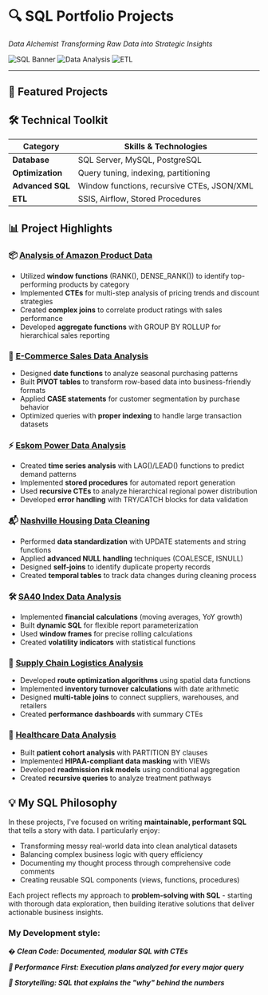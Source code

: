 # 🔍 SQL Portfolio Projects  
*Data Alchemist Transforming Raw Data into Strategic Insights*  

![SQL Banner](https://img.shields.io/badge/SQL-Expert-ff69b4) ![Data Analysis](https://img.shields.io/badge/Data_Analysis-Advanced-blue) ![ETL](https://img.shields.io/badge/ETL-Pipeline-orange)  

---

## 🚀 **Featured Projects** 

## 🛠️ **Technical Toolkit**

| Category        | Skills & Technologies |
|----------------|----------------------|
| **Database**   | SQL Server, MySQL, PostgreSQL |
| **Optimization** | Query tuning, indexing, partitioning |
| **Advanced SQL** | Window functions, recursive CTEs, JSON/XML |
| **ETL**        | SSIS, Airflow, Stored Procedures |

## 📊 **Project Highlights**

### 📦 [Analysis of Amazon Product Data](https://github.com/Kellybrackets/SQL-PORTFOLIO-PROJECTS/tree/main/sql%20prortfolio%20projects/Analysis%20of%20Amazon%20Product%20Data)
- Utilized **window functions** (RANK(), DENSE_RANK()) to identify top-performing products by category
- Implemented **CTEs** for multi-step analysis of pricing trends and discount strategies
- Created **complex joins** to correlate product ratings with sales performance
- Developed **aggregate functions** with GROUP BY ROLLUP for hierarchical sales reporting

### 🛒 [E-Commerce Sales Data Analysis](https://github.com/Kellybrackets/SQL-PORTFOLIO-PROJECTS/tree/main/sql%20prortfolio%20projects/E-Commerce%20Sales%20Data%20Analysis)
- Designed **date functions** to analyze seasonal purchasing patterns
- Built **PIVOT tables** to transform row-based data into business-friendly formats
- Applied **CASE statements** for customer segmentation by purchase behavior
- Optimized queries with **proper indexing** to handle large transaction datasets

### ⚡ [Eskom Power Data Analysis](https://github.com/Kellybrackets/SQL-PORTFOLIO-PROJECTS/tree/main/sql%20prortfolio%20projects/Esksom%20power%20data%20analysis)
- Created **time series analysis** with LAG()/LEAD() functions to predict demand patterns
- Implemented **stored procedures** for automated report generation
- Used **recursive CTEs** to analyze hierarchical regional power distribution
- Developed **error handling** with TRY/CATCH blocks for data validation

### 📬 [Nashville Housing Data Cleaning](https://github.com/Kellybrackets/SQL-PORTFOLIO-PROJECTS/tree/main/sql%20prortfolio%20projects/Nashville%20Housing%20Data%20Cleaning%20Analysis)
- Performed **data standardization** with UPDATE statements and string functions
- Applied **advanced NULL handling** techniques (COALESCE, ISNULL)
- Designed **self-joins** to identify duplicate property records
- Created **temporal tables** to track data changes during cleaning process

### 🛠️ [SA40 Index Data Analysis](https://github.com/Kellybrackets/SQL-PORTFOLIO-PROJECTS/tree/main/sql%20prortfolio%20projects/SA40%20index%20data%20analysis)
- Implemented **financial calculations** (moving averages, YoY growth)
- Built **dynamic SQL** for flexible report parameterization
- Used **window frames** for precise rolling calculations
- Created **volatility indicators** with statistical functions

### 🌟 [Supply Chain Logistics Analysis](https://github.com/Kellybrackets/SQL-PORTFOLIO-PROJECTS/tree/main/sql%20prortfolio%20projects/Supply%20Chain%20Logistics%20Analysis)
- Developed **route optimization algorithms** using spatial data functions
- Implemented **inventory turnover calculations** with date arithmetic
- Designed **multi-table joins** to connect suppliers, warehouses, and retailers
- Created **performance dashboards** with summary CTEs

### 🏥 [Healthcare Data Analysis](https://github.com/Kellybrackets/SQL-PORTFOLIO-PROJECTS/tree/main/sql%20prortfolio%20projects/healthcare%20data%20analysis)
- Built **patient cohort analysis** with PARTITION BY clauses
- Implemented **HIPAA-compliant data masking** with VIEWs
- Developed **readmission risk models** using conditional aggregation
- Created **recursive queries** to analyze treatment pathways

## 💡 **My SQL Philosophy**
In these projects, I've focused on writing **maintainable, performant SQL** that tells a story with data. I particularly enjoy:
- Transforming messy real-world data into clean analytical datasets
- Balancing complex business logic with query efficiency
- Documenting my thought process through comprehensive code comments
- Creating reusable SQL components (views, functions, procedures)

Each project reflects my approach to **problem-solving with SQL** - starting with thorough data exploration, then building iterative solutions that deliver actionable business insights.
### My Development style:

***� Clean Code: Documented, modular SQL with CTEs***

***🚀 Performance First: Execution plans analyzed for every major query***

***📖 Storytelling: SQL that explains the "why" behind the numbers***
